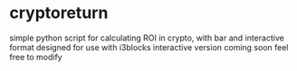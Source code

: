 # cryptoreturn
simple python script for calculating ROI in crypto, with bar and interactive format
designed for use with i3blocks
interactive version coming soon
feel free to modify
